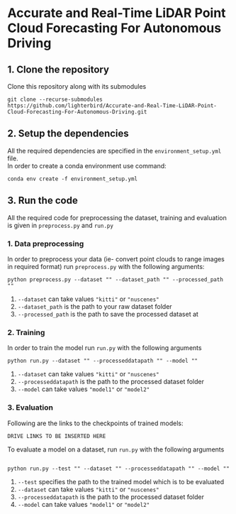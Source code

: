 # Accurate and Real-Time LiDAR Point Cloud Forecasting For Autonomous Driving

## 1. Clone the repository
Clone this repository along with its submodules
```
git clone --recurse-submodules https://github.com/lighterbird/Accurate-and-Real-Time-LiDAR-Point-Cloud-Forecasting-For-Autonomous-Driving.git
```

## 2. Setup the dependencies
All the required dependencies are specified in the `environment_setup.yml` file.  
In order to create a conda environment use command: 

```
conda env create -f environment_setup.yml
```

## 3. Run the code
All the required code for preprocessing the dataset, training and evaluation is given in `preprocess.py` and `run.py`  

### 1. Data preprocessing
In order to preprocess your data (ie- convert point clouds to range images in required format) run `preprocess.py` with the following arguments:  

```
python preprocess.py --dataset "" --dataset_path "" --processed_path ""
```  
1. `--dataset` can take values `"kitti"` or `"nuscenes"`
2. `--dataset_path` is the path to your raw dataset folder
3. `--processed_path` is the path to save the processed dataset at

### 2. Training
In order to train the model run `run.py` with the following arguments  

```
python run.py --dataset "" --processeddatapath "" --model "" 
```
1. `--dataset` can take values `"kitti"` or `"nuscenes"`
2. `--processeddatapath` is the path to the processed dataset folder
3. `--model` can take values `"model1"` or `"model2"`

### 3. Evaluation
Following are the links to the checkpoints of trained models:  
```
DRIVE LINKS TO BE INSERTED HERE
```
To evaluate a model on a dataset, run `run.py` with the following arguments  

```

python run.py --test "" --dataset "" --processeddatapath "" --model "" 
```
1. `--test` specifies the path to the trained model which is to be evaluated
2. `--dataset` can take values `"kitti"` or `"nuscenes"`
3. `--processeddatapath` is the path to the processed dataset folder
4. `--model` can take values `"model1"` or `"model2"`